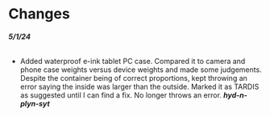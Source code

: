 # Changes

###### **5/1/24**
- Added waterproof e-ink tablet PC case. Compared it to camera and phone case weights versus device weights and made some judgements. Despite the container being of correct proportions, kept throwing an error saying the inside was larger than the outside. Marked it as TARDIS as suggested until I can find a fix. No longer throws an error. ***hyd-n-plyn-syt***